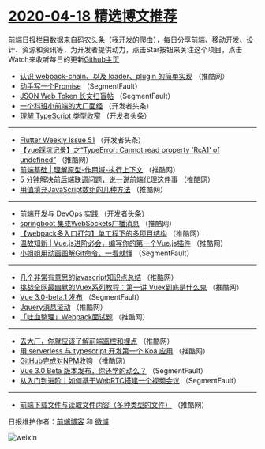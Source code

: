 # [2020-04-18 精选博文推荐](https://toutiao.qdkfweb.cn/date/2020/04/18)

[前端日报](https://qdkfweb.cn/c/news)栏目数据来自[码农头条](https://toutiao.qdkfweb.cn/)（我开发的爬虫），每日分享前端、移动开发、设计、资源和资讯等，为开发者提供动力，点击Star按钮来关注这个项目，点击Watch来收听每日的更新[Github主页](https://github.com/kujian/frontendDaily)
* [认识 webpack-chain、以及 loader、plugin 的简单实现](https://toutiao.qdkfweb.cn/141260.html) （推酷网）
* [动手写一个Promise](https://toutiao.qdkfweb.cn/141242.html) （SegmentFault）
* [JSON Web Token 长文扫盲帖](https://toutiao.qdkfweb.cn/141243.html) （SegmentFault）
* [一个科班小前端的大厂面经](https://toutiao.qdkfweb.cn/141247.html) （开发者头条）
* [理解 TypeScript 类型收窄](https://toutiao.qdkfweb.cn/141248.html) （开发者头条）

***
* [Flutter Weekly Issue 51](https://toutiao.qdkfweb.cn/141249.html) （开发者头条）
* [【vue踩坑记录】之“TypeError: Cannot read property &#039;RcA1&#039; of undefined”](https://toutiao.qdkfweb.cn/141264.html) （推酷网）
* [前端基础 | 理解原型-作用域-执行上下文](https://toutiao.qdkfweb.cn/141265.html) （推酷网）
* [5 分钟解决前后端联调问题，说一说前端代理这件事](https://toutiao.qdkfweb.cn/141268.html) （推酷网）
* [用值填充JavaScript数组的几种方法](https://toutiao.qdkfweb.cn/141259.html) （推酷网）

***
* [前端开发与 DevOps 实践](https://toutiao.qdkfweb.cn/141246.html) （开发者头条）
* [springboot 集成WebSockets广播消息](https://toutiao.qdkfweb.cn/141261.html) （推酷网）
* [【webpack多入口打包】单工程下的多项目结构](https://toutiao.qdkfweb.cn/141262.html) （推酷网）
* [温故知新 | Vue.js进阶必会，编写你的第一个Vue.js插件](https://toutiao.qdkfweb.cn/141254.html) （推酷网）
* [小姐姐用动画图解Git命令，一看就懂](https://toutiao.qdkfweb.cn/141240.html) （SegmentFault）

***
* [几个非常有意思的javascript知识点总结](https://toutiao.qdkfweb.cn/141255.html) （推酷网）
* [挑战全网最幽默的Vuex系列教程：第一讲 Vuex到底是什么鬼](https://toutiao.qdkfweb.cn/141266.html) （推酷网）
* [Vue 3.0-beta.1 发布](https://toutiao.qdkfweb.cn/141241.html) （SegmentFault）
* [Jquery消息滚动](https://toutiao.qdkfweb.cn/141256.html) （推酷网）
* [「吐血整理」Webpack面试题](https://toutiao.qdkfweb.cn/141267.html) （推酷网）

***
* [去大厂，你就应该了解前端监控和埋点](https://toutiao.qdkfweb.cn/141257.html) （推酷网）
* [用 serverless 与 typescript 开发第一个 Koa 应用](https://toutiao.qdkfweb.cn/141258.html) （推酷网）
* [GitHub完成对NPM收购](https://toutiao.qdkfweb.cn/141269.html) （推酷网）
* [Vue 3.0 Beta 版本发布，你还学的动么？](https://toutiao.qdkfweb.cn/141244.html) （SegmentFault）
* [从入门到进阶｜如何基于WebRTC搭建一个视频会议](https://toutiao.qdkfweb.cn/141245.html) （SegmentFault）

***
* [前端下载文件与读取文件内容（多种类型的文件）](https://toutiao.qdkfweb.cn/141263.html) （推酷网）

日报维护作者：[前端博客](https://qdkfweb.cn/) 和 [微博](https://qdkfweb.cn/go/weibo)

![weixin](https://user-images.githubusercontent.com/3055447/38468989-651132ac-3b80-11e8-8e6b-15122322a9d7.png)